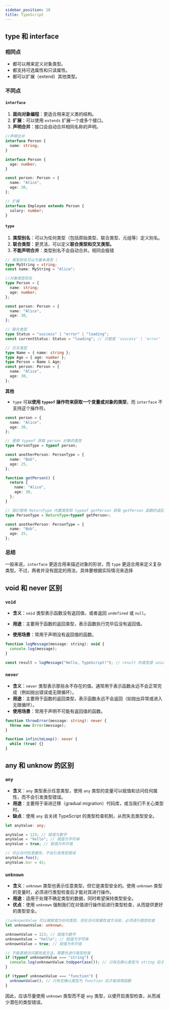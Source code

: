 ```yaml
---
sidebar_position: 10
title: TypeScript
---
```


## type 和 interface

### 相同点

- 都可以用来定义对象类型。
- 都支持可选属性和只读属性。
- 都可以扩展（extend）其他类型。

### 不同点

#### `interface`

1. **面向对象编程**：更适合用来定义类的结构。
2. **扩展**：可以使用 `extends` 扩展一个或多个接口。
3. **声明合并**：接口会自动合并相同名称的声明。

```ts
//声明合并
interface Person {
  name: string;
}

interface Person {
  age: number;
}

const person: Person = {
  name: "Alice",
  age: 30,
};

// 扩展
interface Employee extends Person {
  salary: number;
}
```

#### `type`

1. **类型别名**：可以为任何类型（包括原始类型、联合类型、元组等）定义别名。
2. **联合类型**：更灵活，可以定义**联合类型和交叉类型。**
3. **不能声明合并**：类型别名不会自动合并。相同会报错

```ts
// 类型别名可以为基本类型（
type MyString = string;
const name: MyString = "Alice";

//对象类型别名
type Person = {
  name: string;
  age: number;
};

const person: Person = {
  name: "Alice",
  age: 30,
};

// 联合类型
type Status = "success" | "error" | "loading";
const currentStatus: Status = "loading"; // 只能是 'success' | 'error' | 'loading' 中的一个

// 交叉类型
type Name = { name: string };
type Age = { age: number };
type Person = Name & Age;
const person: Person = {
  name: "Alice",
  age: 30,
};
```

**其他**

- `type` 可**以使用 `typeof` 操作符来获取一个变量或对象的类型**，而 `interface` 不支持这个操作符。

```ts
const person = {
  name: "Alice",
  age: 30,
};

// 使用 typeof 获取 person 对象的类型
type PersonType = typeof person;

const anotherPerson: PersonType = {
  name: "Bob",
  age: 25,
};

function getPerson() {
  return {
    name: "Alice",
    age: 30,
  };
}

// 我们使用 ReturnType 内置类型和 typeof getPerson 获取 getPerson 函数的返回值类型，并将其作为类型别名 PersonType 使用
type PersonType = ReturnType<typeof getPerson>;

const anotherPerson: PersonType = {
  name: "Bob",
  age: 25,
};
```

### 总结

一般来说，`interface` 更适合用来描述对象的形状，而 `type` 更适合用来定义复杂类型。不过，两者并没有固定的用法，具体要根据实际情况来选择

## void 和 never 区别

### `void`

- **含义**：`void` 类型表示函数没有返回值，或者返回 `undefined` 或 `null`。

- **用途**：主要用于函数的返回类型，表示函数执行完毕后没有返回值。

- **使用场景**：常用于声明没有返回值的函数。

```js
function logMessage(message: string): void {
  console.log(message);
}

const result = logMessage("Hello, TypeScript!"); // result 的类型是 void
```

### `never`

- **含义**：`never` 类型表示那些永不存在的值。通常用于表示函数永远不会正常完成（例如抛出错误或无限循环）。
- **用途**：主要用于函数的返回类型，表示函数永远不会返回（如抛出异常或进入无限循环）。
- **使用场景**：常用于声明不可能有返回值的函数。

```ts
function throwError(message: string): never {
  throw new Error(message);
}

function infiniteLoop(): never {
  while (true) {}
}
```

## any 和 unknow 的区别

### `any`

- **含义**：`any` 类型表示任意类型，使用 `any` 类型的变量可以赋值和访问任何属性，而不会引发类型错误。
- **用途**：主要用于渐进迁移（gradual migration）代码库，或当我们不关心类型时。
- **缺点**：使用 `any` 会关闭 TypeScript 的类型检查机制，从而失去类型安全。

```ts
let anyValue: any;

anyValue = 123; // 赋值为数字
anyValue = "hello"; // 赋值为字符串
anyValue = true; // 赋值为布尔值

// 可以访问任意属性，不会引发类型错误
anyValue.foo();
anyValue.bar = 42;
```

### `unknown`

- **含义**：`unknown` 类型也表示任意类型，但它是类型安全的。使用 `unknown` 类型的变量时，必须进行类型检查后才能对其进行操作。
- **用途**：适用于处理不确定类型的数据，同时希望保持类型安全。
- **优点**：使用 `unknown` 强制我们在对值进行操作前进行类型检查，从而提供更好的类型安全。

```ts
//unknownValue 可以被赋值为任何类型，但在访问其属性或方法前，必须进行类型检查
let unknownValue: unknown;

unknownValue = 123; // 赋值为数字
unknownValue = "hello"; // 赋值为字符串
unknownValue = true; // 赋值为布尔值

// 不能直接访问属性或方法，需要先进行类型检查
if (typeof unknownValue === "string") {
  console.log(unknownValue.toUpperCase()); // 只有在确认类型为 string 后才能调用 string 方法
}

if (typeof unknownValue === "function") {
  unknownValue(); // 只有在确认类型为 function 后才能调用函数
}
```

因此，应该尽量使用 `unknown` 类型而不是 `any` 类型，以便开启类型检查，从而减少潜在的类型错误。
